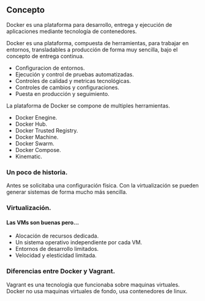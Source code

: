 ## Concepto
Docker es una plataforma para desarrollo, entrega y ejecución de aplicaciones mediante tecnología de contenedores.

Docker es una plataforma, compuesta de herramientas, para trabajar en entornos, transladables a producción de forma muy sencilla, bajo el concepto de entrega continua.
- Configuracion de entornos.
- Ejecución y control de pruebas automatizadas.
- Controles de calidad y metricas tecnológicas.
- Controles de cambios y configuraciones.
- Puesta en producción y seguimiento.

La plataforma de Docker se compone de multiples herramientas.
- Docker Enegine.
- Docker Hub.
- Docker Trusted Registry.
- Docker Machine.
- Docker Swarm.
- Docker Compose.
- Kinematic.

### Un poco de historia.
Antes se solicitaba una configuración física.
Con la virtualización se pueden generar sistemas de forma mucho más sencilla.

### Virtualización.
#### Las VMs son buenas pero...
- Alocación de recursos dedicada.
- Un sistema operativo independiente por cada VM.
- Entornos de desarrollo limitados.
- Velocidad y elesticidad limitada.

### Diferencias entre Docker y Vagrant.
Vagrant es una tecnologia que funcionaba sobre maquinas virtuales.
Docker no usa maquinas virtuales de fondo, usa contenedores de linux.


 
